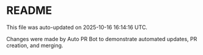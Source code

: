 # README

This file was auto-updated on 2025-10-16 16:14:16 UTC.

Changes were made by Auto PR Bot to demonstrate automated updates, PR creation, and merging.
